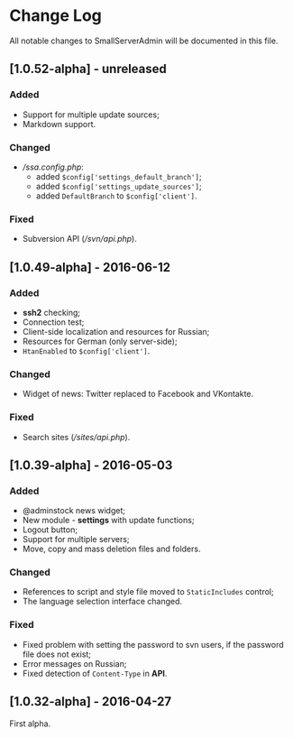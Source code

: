 # Change Log

All notable changes to SmallServerAdmin will be documented in this file.

## [1.0.52-alpha] - unreleased
### Added
- Support for multiple update sources;
- Markdown support.

### Changed
- */ssa.config.php*:
  - added `$config['settings_default_branch']`;
  - added `$config['settings_update_sources']`;
  - added `DefaultBranch` to `$config['client']`.

### Fixed
- Subversion API (*/svn/api.php*).

## [1.0.49-alpha] - 2016-06-12
### Added
- **ssh2** checking;
- Connection test;
- Client-side localization and resources for Russian;
- Resources for German (only server-side);
- `HtanEnabled` to `$config['client']`.

### Changed
- Widget of news: Twitter replaced to Facebook and VKontakte.

### Fixed
- Search sites (*/sites/api.php*).

## [1.0.39-alpha] - 2016-05-03
### Added
- @adminstock news widget;
- New module - **settings** with update functions;
- Logout button;
- Support for multiple servers;
- Move, copy and mass deletion files and folders.

### Changed
- References to script and style file moved to `StaticIncludes` control;
- The language selection interface changed.

### Fixed
- Fixed problem with setting the password to svn users, 
  if the password file does not exist;
- Error messages on Russian;
- Fixed detection of `Content-Type` in **API**.

## [1.0.32-alpha] - 2016-04-27
First alpha.